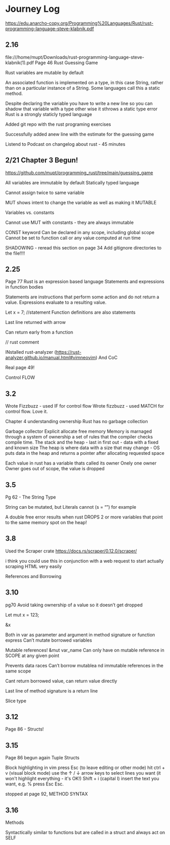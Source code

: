 # Journey Log


https://edu.anarcho-copy.org/Programming%20Languages/Rust/rust-programming-language-steve-klabnik.pdf

## 2.16
file:///home/mupt/Downloads/rust-programming-language-steve-klabnik(1).pdf
Page 46
Rust Guessing Game

Rust variables are mutable by default

An associated function is implemented on a type, in this
case String, rather than on a particular instance of a String. Some languages
call this a static method.

Despite declaring the variable you have to write a new line so you can shadow that variable with a type other wise it sthrows a static type error
Rust is a strongly staticly typed language

Added git repo with the rust programing exercises

Successfully added anew line with the estimate for the guessing game

Listend to Podcast on changelog about rust - 45 minutes

## 2/21 Chapter 3 Begun!
https://github.com/mupt/programming_rust/tree/main/guessing_game

All variables are immutable by default
Statically typed language

Cannot assign twice to same variable

MUT shows intent to change the variable as well as making it MUTABLE

Variables vs. constants

Cannot use MUT with constants - they are always immutable

CONST keyword
Can be declared in any scope, including global scope
Cannot be set to function call or any value computed at run time

SHADOWING - reread this section on page 34
Add gitignore directories to the file!!!!

## 2.25
Page 77
Rust is an expression based language
Statements and expressions in function bodies

Statements are instructions that perform some action and do not return a value. Expressions evaluate to a resulting value.

Let x = 7;  //statement
Function definitions are also statements

Last line returned with arrow

Can return early from a function

// rust comment

INstalled rust-analyzer (https://rust-analyzer.github.io/manual.html#vimneovim)
And CoC

Real page 49!

Control FLOW


## 3.2

Wrote Fizzbuzz - used IF for control flow
Wrote fizzbuzz  - used MATCH for control flow. Love it.


Chapter 4  understanding ownership
Rust has no garbage collection

Garbage collector
Explicit allocate free memory
Memory is marnaged through a system of ownership a set of rules that the compiler checks compile time.
The stack and the heap - last in first out - data with a fixed and known size
The heap is where data with a size that may change - OS puts data in the heap and returns a pointer after allocating requested space

Each value in rust has a variable thats called its owner
Onely one owner
Owner goes out of scope, the value is dropped

## 3.5
Pg 62 - The String Type

String can be mutated, but Literals cannot (s = “”) for example

A double free error results when rust DROPS 2 or more variables that point to the same memory spot on the heap!

## 3.8
Used the Scraper crate
https://docs.rs/scraper/0.12.0/scraper/

i  think you could use this in conjunction with a web request to start actually scraping HTML very easily

References and Borrowing

## 3.10
pg70
Avoid taking ownership of a value so it doesn’t get dropped

Let mut x = 123;

&x

Both in var as parameter and argument in method signature or function express
Can’t mutate borrowed variables

Mutable references!
&mut var_name
Can only have on mutable reference in SCOPE at any given point

Prevents data races
Can’t borrow mutablea nd immutable references in the same scope

Cant return borrowed value, can return value directly

Last line of method signature is a return line

Slice type

## 3.12
Page 86 - Structs!


## 3.15
Page 86 begun again
Tuple Structs

Block highlighting in vim
    press Esc (to leave editing or other mode)
    hit ctrl + v (visual block mode)
    use the ↑ / ↓ arrow keys to select lines you want (it won't highlight everything - it's OK!)
    Shift + i (capital I)
    insert the text you want, e.g. %
    press Esc Esc.

stopped at page 92, METHOD SYNTAX

## 3.16
Methods

Syntactically similar to functions but are called in a struct and always act on SELF

